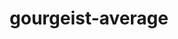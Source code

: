 ---
id: 711
title: gourgeist-average
types: [ghost,grass]
image: https://raw.githubusercontent.com/PokeAPI/sprites/master/sprites/pokemon/711.png
---